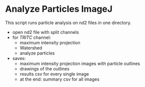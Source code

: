 # Analyze Particles ImageJ

This script runs particle analysis on nd2 files in one directory.

* open nd2 file with split channels
* for *TRITC* channel:
    * maximum intensity projection
    * Watershed
    * analyze particles
* saves:
    * maximum intensity projection images with particle outlines
    * drawings of the outlines
    * results csv for every single image
    * at the end: summary csv for all images
